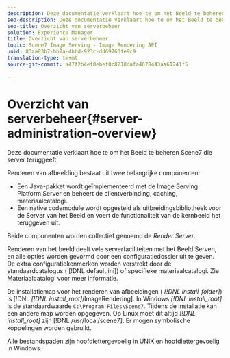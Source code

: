```yaml
---
description: Deze documentatie verklaart hoe te om het Beeld te beheren Scene7 die server teruggeeft.
seo-description: Deze documentatie verklaart hoe te om het Beeld te beheren Scene7 die server teruggeeft.
seo-title: Overzicht van serverbeheer
solution: Experience Manager
title: Overzicht van serverbeheer
topic: Scene7 Image Serving - Image Rendering API
uuid: 83aa83b7-bb7a-4bbd-923c-dd69763fe9c9
translation-type: tm+mt
source-git-commit: a47f2b4ef8ebef0c8218dafa4678443aa61241f5

---
```



# Overzicht van serverbeheer{#server-administration-overview}

Deze documentatie verklaart hoe te om het Beeld te beheren Scene7 die server teruggeeft.

Renderen van afbeelding bestaat uit twee belangrijke componenten:

* Een Java-pakket wordt geïmplementeerd met de Image Serving Platform Server en beheert de clientverbinding, caching, materiaalcatalogi.
* Een native codemodule wordt opgesteld als uitbreidingsbibliotheek voor de Server van het Beeld en voert de functionaliteit van de kernbeeld het teruggeven uit.

Beide componenten worden collectief genoemd de *Render Server*.

Renderen van het beeld deelt vele serverfaciliteiten met het Beeld Serven, en alle opties worden gevormd door een configuratiedossier uit te geven. De extra configuratiekenmerken worden verstrekt door de standaardcatalogus ( [!DNL default.ini]) of specifieke materiaalcatalogi. Zie Materiaalcatalogi voor meer informatie.

De installatiemap voor het renderen van afbeeldingen ( *[!DNL install_folder]*) is [!DNL *[!DNL install_root]*/ImageRendering]. In Windows *[!DNL install_root]* is de standaardwaarde `C:\Program Files\Scene7`. Tijdens de installatie kan een andere map worden opgegeven. Op Linux moet dit altijd *[!DNL install_root]* zijn [!DNL /usr/local/scene7]. Er mogen symbolische koppelingen worden gebruikt.

Alle bestandspaden zijn hoofdlettergevoelig in UNIX en hoofdlettergevoelig in Windows.

